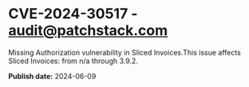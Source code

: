 # CVE-2024-30517 - audit@patchstack.com

Missing Authorization vulnerability in Sliced Invoices.This issue affects Sliced Invoices: from n/a through 3.9.2.

**Publish date:** 2024-06-09

